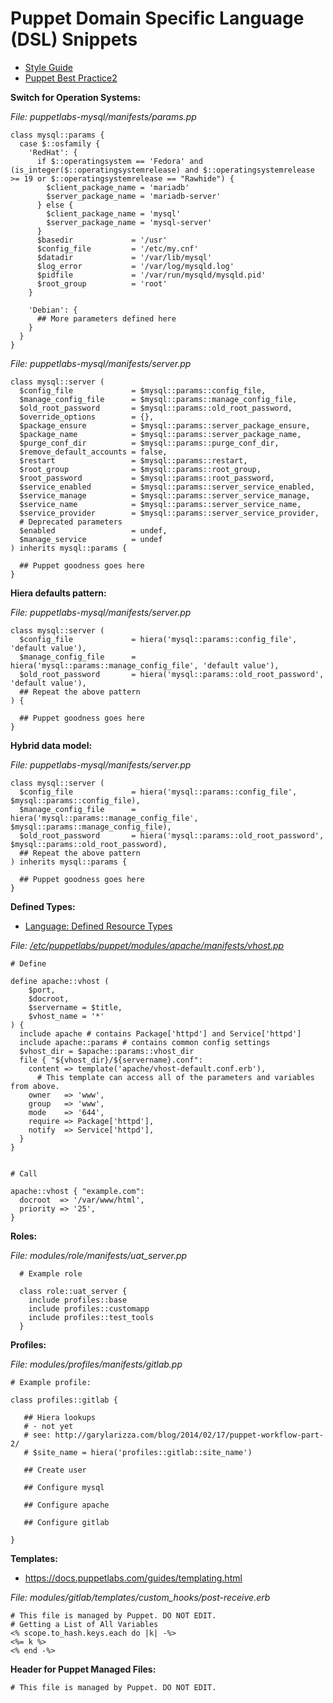 # Puppet Domain Specific Language (DSL) Snippets

- [Style Guide](https://docs.puppetlabs.com/guides/style_guide.html)
- [Puppet Best Practice2](http://projects.puppetlabs.com/projects/puppet/wiki/puppet_best_practice2) 

**Switch for Operation Systems:**

*File: puppetlabs-mysql/manifests/params.pp*

	class mysql::params {
	  case $::osfamily {
	    'RedHat': {
	      if $::operatingsystem == 'Fedora' and (is_integer($::operatingsystemrelease) and $::operatingsystemrelease >= 19 or $::operatingsystemrelease == "Rawhide") {
	        $client_package_name = 'mariadb'
	        $server_package_name = 'mariadb-server'
	      } else {
	        $client_package_name = 'mysql'
	        $server_package_name = 'mysql-server'
	      }
	      $basedir             = '/usr'
	      $config_file         = '/etc/my.cnf'
	      $datadir             = '/var/lib/mysql'
	      $log_error           = '/var/log/mysqld.log'
	      $pidfile             = '/var/run/mysqld/mysqld.pid'
	      $root_group          = 'root'
	    }
	
	    'Debian': {
	      ## More parameters defined here
	    }
	  }
	}

*File: puppetlabs-mysql/manifests/server.pp*

	class mysql::server (
	  $config_file             = $mysql::params::config_file,
	  $manage_config_file      = $mysql::params::manage_config_file,
	  $old_root_password       = $mysql::params::old_root_password,
	  $override_options        = {},
	  $package_ensure          = $mysql::params::server_package_ensure,
	  $package_name            = $mysql::params::server_package_name,
	  $purge_conf_dir          = $mysql::params::purge_conf_dir,
	  $remove_default_accounts = false,
	  $restart                 = $mysql::params::restart,
	  $root_group              = $mysql::params::root_group,
	  $root_password           = $mysql::params::root_password,
	  $service_enabled         = $mysql::params::server_service_enabled,
	  $service_manage          = $mysql::params::server_service_manage,
	  $service_name            = $mysql::params::server_service_name,
	  $service_provider        = $mysql::params::server_service_provider,
	  # Deprecated parameters
	  $enabled                 = undef,
	  $manage_service          = undef
	) inherits mysql::params {
	
	  ## Puppet goodness goes here
	}

**Hiera defaults pattern:**

*File: puppetlabs-mysql/manifests/server.pp*

	class mysql::server (
	  $config_file             = hiera('mysql::params::config_file', 'default value'),
	  $manage_config_file      = hiera('mysql::params::manage_config_file', 'default value'),
	  $old_root_password       = hiera('mysql::params::old_root_password', 'default value'),
	  ## Repeat the above pattern
	) {
	
	  ## Puppet goodness goes here
	}

**Hybrid data model:**

*File: puppetlabs-mysql/manifests/server.pp*
	
	class mysql::server (
	  $config_file             = hiera('mysql::params::config_file', $mysql::params::config_file),
	  $manage_config_file      = hiera('mysql::params::manage_config_file', $mysql::params::manage_config_file),
	  $old_root_password       = hiera('mysql::params::old_root_password', $mysql::params::old_root_password),
	  ## Repeat the above pattern
	) inherits mysql::params {
	
	  ## Puppet goodness goes here
	}



**Defined Types:**
- [Language: Defined Resource Types](https://docs.puppetlabs.com/puppet/latest/reference/lang_defined_types.html "https://docs.puppetlabs.com/puppet/latest/reference/lang_defined_types.html")

*File: [/etc/puppetlabs/puppet/modules/apache/manifests/vhost.pp](https://github.com/puppetlabs/puppetlabs-apache/blob/master/manifests/vhost.pp)*

	# Define

    define apache::vhost (
		$port,
		$docroot,
		$servername = $title,
		$vhost_name = '*'
	) {
      include apache # contains Package['httpd'] and Service['httpd']
      include apache::params # contains common config settings
      $vhost_dir = $apache::params::vhost_dir
      file { "${vhost_dir}/${servername}.conf":
        content => template('apache/vhost-default.conf.erb'),
          # This template can access all of the parameters and variables from above.
        owner   => 'www',
        group   => 'www',
        mode    => '644',
        require => Package['httpd'],
        notify  => Service['httpd'],
      }
    }


	# Call
	
	apache::vhost { "example.com":
	  docroot  => '/var/www/html',
	  priority => '25',
	}



**Roles:**

*File: modules/role/manifests/uat_server.pp*

	  # Example role
	  
	  class role::uat_server {
	    include profiles::base
	    include profiles::customapp
	    include profiles::test_tools
	  }


**Profiles:**

*File: modules/profiles/manifests/gitlab.pp*

	# Example profile:

	class profiles::gitlab {

	   ## Hiera lookups
	   # - not yet
	   # see: http://garylarizza.com/blog/2014/02/17/puppet-workflow-part-2/
	   # $site_name = hiera('profiles::gitlab::site_name')
	   
	   ## Create user
	   
	   ## Configure mysql
	   
	   ## Configure apache
	   
	   ## Configure gitlab
	  
	}

**Templates:**
- https://docs.puppetlabs.com/guides/templating.html


*File: modules/gitlab/templates/custom_hooks/post-receive.erb*

	# This file is managed by Puppet. DO NOT EDIT.
	# Getting a List of All Variables
	<% scope.to_hash.keys.each do |k| -%>
	<%= k %>
	<% end -%>


**Header for Puppet Managed Files:**

	# This file is managed by Puppet. DO NOT EDIT.
